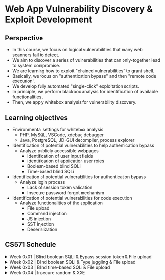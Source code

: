 # Web App Vulnerability Discovery &amp; Exploit Development

## Perspective

- In this course, we focus on logical vulnerabilities that many web scanners fail to detect.
- We aim to discover a series of vulnerabilities that can only-together lead to system compromise.
- We are learning how to exploit "chained vulnerabilities" to grant shell.
- Basically, we focus on "authentication bypass" and then "remote code execution".
- We develop fully automated "single-click" exploitation scripts.
- In principle, we perform blackbox analysis for identification of available functionalities .
- Then, we apply whitebox analysis for vulnerability discovery.

## Learning objectives

- Environmental settings for whitebox analysis
  - PHP, MySQL, VSCode, xdebug debugger
  - Java, PostgreSQL, JD-GUI decompiler, process explorer
- Identification of potential vulnerabilities to help authentication bypass
  - Analyze publicly accessible webpages
    - Identification of user input fields
    - Identification of application user roles
    - Boolean-based blind SQLi
    - Time-based blind SQLi
- Identification of potential vulnerabilities for authentication bypass
  - Analyze login process
    - Lack of session token validation
    - Insecure password forgot mechanism
- Identification of potential vulnerabilities for code execution
  - Analyze functionalities of the application
    - File upload
    - Command injection
    - JS injection
    - SST injection
    - Deserialization

## CS571 Schedule

<details>

  <summary>Week 0x01 | Blind boolean SQLi & Bypass session token & File upload</summary>

- **Credentials**
  - Weak input sanitization (i.e. overriding $addslashes() for vulnerability!)
  - Handle payload restrictions for SQLi (i.e. equivalent characters)
  - Dump hashed password
- **Authentication bypass**
  - Lack of session token validation
  - Login by pass-the-hash
- **Remote code execution**
  - Improper usage of die() function (i.e. prevents extracted files to be deleted)
  - Escape from default upload directory (i.e. Directory traversal)
  - Discover web root directory (i.e. error messages, display_errors = on)
  - Find out a writable directory under web root
  - Improper xml validation
  - Bypass file extension filter
  - Upload shell
  - Automate full process
  - Gain unauthorized privileged shell access

</details>

<details>

  <summary>Week 0x02 | Blind boolean SQLi & Type juggling & File upload</summary>

- **Credentials**
  - Same as Week 1
  - Dump unique member_id and account creation_date
- **Authentication bypass**
  - Allowing user e-mail update without authentication
  - Loose comparisons results in the execution of implicit data type conversions
  - Type conversion for "scientific exponential number notation"
  - Magic hash values
  - Comparing only first n char of a hash value
  - Brute force
- **Remote code execution**
  - Same as Week 1

</details>

<details>

  <summary>Week 0x03 | Blind time-based SQLi & File upload</summary>

- **Credentials**
  - No authentication control (isAuthenticated()) for wiewItem.php
  - Logic error: Lack of die() function usage (Although 302 redirection, code flow continues)
  - Escaping quote is not bullet proof
  - SQL parameters aren't surrounded with quote
  - Time-based blind sqli
  - Dump username
  - Dump token of password change
- **Authentication bypass**
  - Token is written to database (not a session token)
  - Token is not generated based on time
  - Change password via token
  - Login by changed password
- **Remote code execution**
  - Upload folder is under web root
  - No mimes control for updateItem.php
  - Bypass file extension filter (.phar)
  - Upload shell
  - Automate full process
  - Gain unauthorized privileged shell access

</details>

<details>

  <summary>Week 0x04 | Insecure random & XXE</summary>

- **Authentication bypass**
  - java.util.Random() function is vulnerable
  - Identifying EPOCH range (timestamp & Date header)
  - Timezone issues
  - Generate list of possible tokens
  - Start spraying attempt from the beginning or end or ?
  - Send request until finding the valid token (throttling or lockout ?)
  - Cannot login with the credentials set, but wait
- **Remote code execution**
  - Finding API documentations (sample requests/responses)
  - Bypass API Basic Authentication
  - Bypass API Basic Authentication
  - XML parser configuration is vulnerable
  - Bypassing XML parser errors
  - XML character escaping
  - CDATA + wrapper
  - External entitiy
  - XML entity for reading file content
  - Read web app server credentials
  - Read web db server credentials
  - Connect HSQLDB
  - Create a funtion to query system information
  - Create a SP for file upload
  - Minimize jsp cmd shell to fit in 1KB restriction
  - Upload jsp cmd shell
  - Download jsp reverse shell via cmd shell
  - Popping reverse shell
</details>

